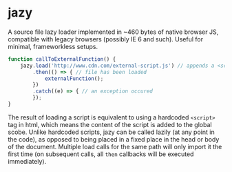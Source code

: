 # jazy

A source file lazy loader implemented in ~460 bytes of native browser JS, compatible with legacy browsers (possibly IE 6 and such). Useful for minimal, frameworkless setups.

```javascript
function callToExternalFunction() {
	jazy.load('http://www.cdn.com/external-script.js') // appends a <script> tag to the document
		.then(() => { // file has been loaded
			externalFunction();
		})
		.catch((e) => { // an exception occured
		});
}
```

The result of loading a script is equivalent to using a hardcoded `<script>` tag in html, which means the content of the script is added to the global scobe. Unlike hardcoded scripts, jazy can be called lazily (at any point in the code), as opposed to being placed in a fixed place in the head or body of the document. Multiple load calls for the same path will only import it the first time (on subsequent calls, all `then` callbacks will be executed immediately).
